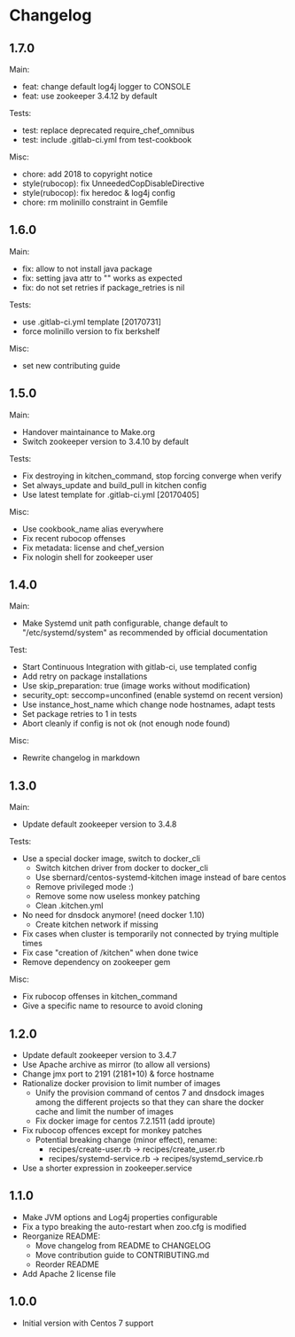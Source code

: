 Changelog
=========

1.7.0
-----

Main:

- feat: change default log4j logger to CONSOLE
- feat: use zookeeper 3.4.12 by default

Tests:

- test: replace deprecated require\_chef\_omnibus
- test: include .gitlab-ci.yml from test-cookbook

Misc:

- chore: add 2018 to copyright notice
- style(rubocop): fix UnneededCopDisableDirective
- style(rubocop): fix heredoc & log4j config
- chore: rm molinillo constraint in Gemfile

1.6.0
-----

Main:

- fix: allow to not install java package
- fix: setting java attr to "" works as expected
- fix: do not set retries if package\_retries is nil

Tests:

- use .gitlab-ci.yml template [20170731]
- force molinillo version to fix berkshelf

Misc:

- set new contributing guide

1.5.0
-----

Main:

- Handover maintainance to Make.org
- Switch zookeeper version to 3.4.10 by default

Tests:

- Fix destroying in kitchen\_command, stop forcing converge when verify
- Set always\_update and build\_pull in kitchen config
- Use latest template for .gitlab-ci.yml [20170405]

Misc:

- Use cookbook\_name alias everywhere
- Fix recent rubocop offenses
- Fix metadata: license and chef\_version
- Fix nologin shell for zookeeper user

1.4.0
-----

Main:

- Make Systemd unit path configurable, change default to
  "/etc/systemd/system" as recommended by official documentation

Test:

- Start Continuous Integration with gitlab-ci, use templated config
- Add retry on package installations
- Use skip\_preparation: true (image works without modification)
- security\_opt: seccomp=unconfined (enable systemd on recent version)
- Use instance\_host\_name which change node hostnames, adapt tests
- Set package retries to 1 in tests
- Abort cleanly if config is not ok (not enough node found)

Misc:

- Rewrite changelog in markdown

1.3.0
-----

Main:

- Update default zookeeper version to 3.4.8

Tests:

- Use a special docker image, switch to docker\_cli
  + Switch kitchen driver from docker to docker\_cli
  + Use sbernard/centos-systemd-kitchen image instead of bare centos
  + Remove privileged mode :)
  + Remove some now useless monkey patching
  + Clean .kitchen.yml
- No need for dnsdock anymore! (need docker 1.10)
  + Create kitchen network if missing
- Fix cases when cluster is temporarily not connected by trying multiple times
- Fix case "creation of /kitchen" when done twice
- Remove dependency on zookeeper gem

Misc:

- Fix rubocop offenses in kitchen\_command
- Give a specific name to resource to avoid cloning

1.2.0
-----

- Update default zookeeper version to 3.4.7
- Use Apache archive as mirror (to allow all versions)
- Change jmx port to 2191 (2181+10) & force hostname
- Rationalize docker provision to limit number of images
  + Unify the provision command of centos 7 and dnsdock images among the
    different projects so that they can share the docker cache and limit
    the number of images
  + Fix docker image for centos 7.2.1511 (add iproute)
- Fix rubocop offences except for monkey patches
  + Potential breaking change (minor effect), rename:
    - recipes/create-user.rb -> recipes/create\_user.rb
    - recipes/systemd-service.rb -> recipes/systemd\_service.rb
- Use a shorter expression in zookeeper.service

1.1.0
-----

- Make JVM options and Log4j properties configurable
- Fix a typo breaking the auto-restart when zoo.cfg is modified
- Reorganize README:
  + Move changelog from README to CHANGELOG
  + Move contribution guide to CONTRIBUTING.md
  + Reorder README
- Add Apache 2 license file

1.0.0
-----

- Initial version with Centos 7 support
